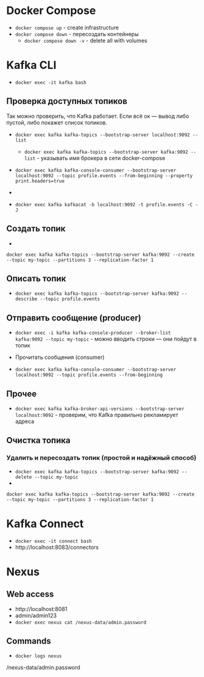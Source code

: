# Docker Compose

- `docker compose up` - create infrastructure
- `docker compose down` - пересоздать контейнеры
    - `docker compose down -v` - delete all with volumes

# Kafka CLI

- `docker exec -it kafka bash`

## Проверка доступных топиков

Так можно проверить, что Kafka работает. Если всё ок — вывод либо пустой, либо покажет список
топиков.

- `docker exec kafka kafka-topics --bootstrap-server localhost:9092 --list`
    - `docker exec kafka kafka-topics --bootstrap-server kafka:9092 --list` - указывать имя брокера
      в сети docker-compose

- `docker exec kafka kafka-console-consumer --bootstrap-server localhost:9092 --topic profile.events --from-beginning --property print.headers=true`
- 
- `docker exec kafka kafkacat -b localhost:9092 -t profile.events -C -J`

## Создать топик

-
`docker exec kafka kafka-topics --bootstrap-server kafka:9092 --create --topic my-topic --partitions 3 --replication-factor 1`

## Описать топик

- `docker exec kafka kafka-topics --bootstrap-server kafka:9092 --describe --topic profile.events`

## Отправить сообщение (producer)

- `docker exec -i kafka kafka-console-producer --broker-list kafka:9092 --topic my-topic` - можно
  вводить строки — они пойдут в топик

- Прочитать сообщения (consumer)

- `docker exec kafka kafka-console-consumer --bootstrap-server localhost:9092 --topic profile.events --from-beginning`

## Прочее

- `docker exec kafka kafka-broker-api-versions --bootstrap-server localhost:9092` - проверим, что
  Kafka правильно рекламирует адреса

## Очистка топика

### Удалить и пересоздать топик (простой и надёжный способ)

- `docker exec kafka kafka-topics --bootstrap-server kafka:9092 --delete --topic my-topic`
-
`docker exec kafka kafka-topics --bootstrap-server kafka:9092 --create --topic my-topic --partitions 3 --replication-factor 1`

# Kafka Connect

- `docker exec -it connect bash`
- http://localhost:8083/connectors

# Nexus

## Web access

- http://localhost:8081
- admin/admin123 
- `docker exec nexus cat /nexus-data/admin.password` 

## Commands

- `docker logs nexus`

/nexus-data/admin.password
 